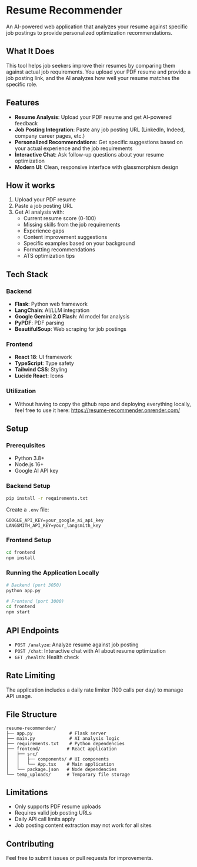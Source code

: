 # Resume Recommender

An AI-powered web application that analyzes your resume against specific job postings to provide personalized optimization recommendations.

## What It Does

This tool helps job seekers improve their resumes by comparing them against actual job requirements. You upload your PDF resume and provide a job posting link, and the AI analyzes how well your resume matches the specific role.

## Features

- **Resume Analysis**: Upload your PDF resume and get AI-powered feedback
- **Job Posting Integration**: Paste any job posting URL (LinkedIn, Indeed, company career pages, etc.)
- **Personalized Recommendations**: Get specific suggestions based on your actual experience and the job requirements
- **Interactive Chat**: Ask follow-up questions about your resume optimization
- **Modern UI**: Clean, responsive interface with glassmorphism design

## How it works

1. Upload your PDF resume
2. Paste a job posting URL
3. Get AI analysis with:
   - Current resume score (0-100)
   - Missing skills from the job requirements
   - Experience gaps
   - Content improvement suggestions
   - Specific examples based on your background
   - Formatting recommendations
   - ATS optimization tips

## Tech Stack

### Backend
- **Flask**: Python web framework
- **LangChain**: AI/LLM integration
- **Google Gemini 2.0 Flash**: AI model for analysis
- **PyPDF**: PDF parsing
- **BeautifulSoup**: Web scraping for job postings

### Frontend
- **React 18**: UI framework
- **TypeScript**: Type safety
- **Tailwind CSS**: Styling
- **Lucide React**: Icons

### Utilization

- Without having to copy the github repo and deploying everything locally, feel free to use it here: https://resume-recommender.onrender.com/

## Setup

### Prerequisites
- Python 3.8+
- Node.js 16+
- Google AI API key

### Backend Setup
```bash
pip install -r requirements.txt
```

Create a `.env` file:
```
GOOGLE_API_KEY=your_google_ai_api_key
LANGSMITH_API_KEY=your_langsmith_key
```

### Frontend Setup
```bash
cd frontend
npm install
```

### Running the Application Locally
```bash
# Backend (port 3050)
python app.py

# Frontend (port 3000)
cd frontend
npm start
```

## API Endpoints

- `POST /analyze`: Analyze resume against job posting
- `POST /chat`: Interactive chat with AI about resume optimization
- `GET /health`: Health check

## Rate Limiting

The application includes a daily rate limiter (100 calls per day) to manage API usage.

## File Structure

```
resume-recommender/
├── app.py              # Flask server
├── main.py             # AI analysis logic
├── requirements.txt    # Python dependencies
├── frontend/          # React application
│   ├── src/
│   │   ├── components/ # UI components
│   │   └── App.tsx    # Main application
│   └── package.json   # Node dependencies
└── temp_uploads/      # Temporary file storage
```

## Limitations

- Only supports PDF resume uploads
- Requires valid job posting URLs
- Daily API call limits apply
- Job posting content extraction may not work for all sites

## Contributing

Feel free to submit issues or pull requests for improvements.
